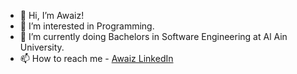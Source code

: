 - 👋 Hi, I’m Awaiz!
- 👀 I’m interested in Programming.
- 🌱 I’m currently doing Bachelors in Software Engineering at Al Ain University.
- 📫 How to reach me - [Awaiz LinkedIn](https://www.linkedin.com/in/awaiz-ahmed/)

<!---
Awaiz17/Awaiz17 is a ✨ special ✨ repository because its `README.md` (this file) appears on your GitHub profile.
You can click the Preview link to take a look at your changes.
--->
